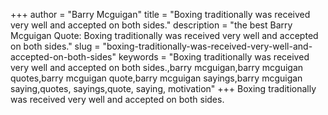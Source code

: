 +++
author = "Barry Mcguigan"
title = "Boxing traditionally was received very well and accepted on both sides."
description = "the best Barry Mcguigan Quote: Boxing traditionally was received very well and accepted on both sides."
slug = "boxing-traditionally-was-received-very-well-and-accepted-on-both-sides"
keywords = "Boxing traditionally was received very well and accepted on both sides.,barry mcguigan,barry mcguigan quotes,barry mcguigan quote,barry mcguigan sayings,barry mcguigan saying,quotes, sayings,quote, saying, motivation"
+++
Boxing traditionally was received very well and accepted on both sides.

